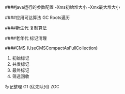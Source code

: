 ####java运行的参数配置
-Xms初始堆大小 -Xmx最大堆大小

####应用可达算法
GC Roots遍历

####新生代
复制算法

####老年代
标记清理

####CMS (UseCMSCompactAsFullCollection) 
1. 初始标记 
2. 并发标记 
3. 最终标记 
4. 筛选回收

标记整理
G1 (优先队列)
ZGC